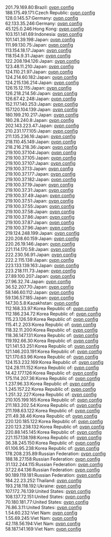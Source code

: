201.79.169.80:Brazil: [ovpn config](vpn/201_79_169_80.ovpn)  
188.175.49.171:Czech Republic: [ovpn config](vpn/188_175_49_171.ovpn)  
128.0.145.57:Germany: [ovpn config](vpn/128_0_145_57.ovpn)  
62.133.35.246:Germany: [ovpn config](vpn/62_133_35_246.ovpn)  
45.125.0.246:Hong Kong: [ovpn config](vpn/45_125_0_246.ovpn)  
103.151.141.69:Indonesia: [ovpn config](vpn/103_151_141_69.ovpn)  
101.141.39.198:Japan: [ovpn config](vpn/101_141_39_198.ovpn)  
111.99.130.75:Japan: [ovpn config](vpn/111_99_130_75.ovpn)  
113.154.18.17:Japan: [ovpn config](vpn/113_154_18_17.ovpn)  
118.154.9.31:Japan: [ovpn config](vpn/118_154_9_31.ovpn)  
122.208.194.126:Japan: [ovpn config](vpn/122_208_194_126.ovpn)  
123.48.11.210:Japan: [ovpn config](vpn/123_48_11_210.ovpn)  
124.110.21.97:Japan: [ovpn config](vpn/124_110_21_97.ovpn)  
124.214.60.182:Japan: [ovpn config](vpn/124_214_60_182.ovpn)  
124.215.136.214:Japan: [ovpn config](vpn/124_215_136_214.ovpn)  
126.15.12.115:Japan: [ovpn config](vpn/126_15_12_115.ovpn)  
126.218.214.56:Japan: [ovpn config](vpn/126_218_214_56.ovpn)  
126.67.42.248:Japan: [ovpn config](vpn/126_67_42_248.ovpn)  
152.117.140.253:Japan: [ovpn config](vpn/152_117_140_253.ovpn)  
157.120.104.139:Japan: [ovpn config](vpn/157_120_104_139.ovpn)  
180.199.210.217:Japan: [ovpn config](vpn/180_199_210_217.ovpn)  
180.28.240.8:Japan: [ovpn config](vpn/180_28_240_8.ovpn)  
202.143.223.47:Japan: [ovpn config](vpn/202_143_223_47.ovpn)  
210.231.177.105:Japan: [ovpn config](vpn/210_231_177_105.ovpn)  
211.135.236.16:Japan: [ovpn config](vpn/211_135_236_16.ovpn)  
218.110.45.149:Japan: [ovpn config](vpn/218_110_45_149.ovpn)  
218.216.218.36:Japan: [ovpn config](vpn/218_216_218_36.ovpn)  
219.100.37.104:Japan: [ovpn config](vpn/219_100_37_104.ovpn)  
219.100.37.105:Japan: [ovpn config](vpn/219_100_37_105.ovpn)  
219.100.37.107:Japan: [ovpn config](vpn/219_100_37_107.ovpn)  
219.100.37.13:Japan: [ovpn config](vpn/219_100_37_13.ovpn)  
219.100.37.177:Japan: [ovpn config](vpn/219_100_37_177.ovpn)  
219.100.37.182:Japan: [ovpn config](vpn/219_100_37_182.ovpn)  
219.100.37.19:Japan: [ovpn config](vpn/219_100_37_19.ovpn)  
219.100.37.31:Japan: [ovpn config](vpn/219_100_37_31.ovpn)  
219.100.37.49:Japan: [ovpn config](vpn/219_100_37_49.ovpn)  
219.100.37.51:Japan: [ovpn config](vpn/219_100_37_51.ovpn)  
219.100.37.55:Japan: [ovpn config](vpn/219_100_37_55.ovpn)  
219.100.37.58:Japan: [ovpn config](vpn/219_100_37_58.ovpn)  
219.100.37.86:Japan: [ovpn config](vpn/219_100_37_86.ovpn)  
219.100.37.87:Japan: [ovpn config](vpn/219_100_37_87.ovpn)  
219.100.37.96:Japan: [ovpn config](vpn/219_100_37_96.ovpn)  
219.124.248.199:Japan: [ovpn config](vpn/219_124_248_199.ovpn)  
220.208.60.159:Japan: [ovpn config](vpn/220_208_60_159.ovpn)  
220.26.19.146:Japan: [ovpn config](vpn/220_26_19_146.ovpn)  
221.114.170.58:Japan: [ovpn config](vpn/221_114_170_58.ovpn)  
222.230.56.91:Japan: [ovpn config](vpn/222_230_56_91.ovpn)  
222.2.115.138:Japan: [ovpn config](vpn/222_2_115_138.ovpn)  
223.133.139.163:Japan: [ovpn config](vpn/223_133_139_163.ovpn)  
223.218.111.73:Japan: [ovpn config](vpn/223_218_111_73.ovpn)  
27.89.100.207:Japan: [ovpn config](vpn/27_89_100_207.ovpn)  
27.96.32.74:Japan: [ovpn config](vpn/27_96_32_74.ovpn)  
36.52.207.70:Japan: [ovpn config](vpn/36_52_207_70.ovpn)  
58.146.60.112:Japan: [ovpn config](vpn/58_146_60_112.ovpn)  
59.136.57.185:Japan: [ovpn config](vpn/59_136_57_185.ovpn)  
147.30.5.8:Kazakhstan: [ovpn config](vpn/147_30_5_8.ovpn)  
112.168.33.97:Korea Republic of: [ovpn config](vpn/112_168_33_97.ovpn)  
112.186.234.72:Korea Republic of: [ovpn config](vpn/112_186_234_72.ovpn)  
115.23.126.59:Korea Republic of: [ovpn config](vpn/115_23_126_59.ovpn)  
115.41.2.203:Korea Republic of: [ovpn config](vpn/115_41_2_203.ovpn)  
118.32.11.200:Korea Republic of: [ovpn config](vpn/118_32_11_200.ovpn)  
118.36.147.131:Korea Republic of: [ovpn config](vpn/118_36_147_131.ovpn)  
119.192.66.30:Korea Republic of: [ovpn config](vpn/119_192_66_30.ovpn)  
121.141.53.251:Korea Republic of: [ovpn config](vpn/121_141_53_251.ovpn)  
121.146.203.191:Korea Republic of: [ovpn config](vpn/121_146_203_191.ovpn)  
121.170.63.96:Korea Republic of: [ovpn config](vpn/121_170_63_96.ovpn)  
124.153.232.169:Korea Republic of: [ovpn config](vpn/124_153_232_169.ovpn)  
124.28.111.152:Korea Republic of: [ovpn config](vpn/124_28_111_152.ovpn)  
14.42.177.126:Korea Republic of: [ovpn config](vpn/14_42_177_126.ovpn)  
175.114.207.36:Korea Republic of: [ovpn config](vpn/175_114_207_36.ovpn)  
1.237.96.33:Korea Republic of: [ovpn config](vpn/1_237_96_33.ovpn)  
1.245.157.22:Korea Republic of: [ovpn config](vpn/1_245_157_22.ovpn)  
1.251.32.227:Korea Republic of: [ovpn config](vpn/1_251_32_227.ovpn)  
210.105.199.165:Korea Republic of: [ovpn config](vpn/210_105_199_165.ovpn)  
211.183.202.54:Korea Republic of: [ovpn config](vpn/211_183_202_54.ovpn)  
211.198.63.122:Korea Republic of: [ovpn config](vpn/211_198_63_122.ovpn)  
211.49.38.46:Korea Republic of: [ovpn config](vpn/211_49_38_46.ovpn)  
220.120.185.122:Korea Republic of: [ovpn config](vpn/220_120_185_122.ovpn)  
220.123.238.132:Korea Republic of: [ovpn config](vpn/220_123_238_132.ovpn)  
220.88.145.145:Korea Republic of: [ovpn config](vpn/220_88_145_145.ovpn)  
221.157.138.198:Korea Republic of: [ovpn config](vpn/221_157_138_198.ovpn)  
36.38.245.150:Korea Republic of: [ovpn config](vpn/36_38_245_150.ovpn)  
61.106.95.238:Korea Republic of: [ovpn config](vpn/61_106_95_238.ovpn)  
178.208.235.89:Russian Federation: [ovpn config](vpn/178_208_235_89.ovpn)  
188.18.27.158:Russian Federation: [ovpn config](vpn/188_18_27_158.ovpn)  
31.132.244.115:Russian Federation: [ovpn config](vpn/31_132_244_115.ovpn)  
37.22.64.136:Russian Federation: [ovpn config](vpn/37_22_64_136.ovpn)  
90.189.119.181:Russian Federation: [ovpn config](vpn/90_189_119_181.ovpn)  
184.22.23.252:Thailand: [ovpn config](vpn/184_22_23_252.ovpn)  
193.218.118.192:Ukraine: [ovpn config](vpn/193_218_118_192.ovpn)  
107.172.76.139:United States: [ovpn config](vpn/107_172_76_139.ovpn)  
108.137.72.151:United States: [ovpn config](vpn/108_137_72_151.ovpn)  
70.180.181.77:United States: [ovpn config](vpn/70_180_181_77.ovpn)  
76.86.3.11:United States: [ovpn config](vpn/76_86_3_11.ovpn)  
1.54.60.232:Viet Nam: [ovpn config](vpn/1_54_60_232.ovpn)  
1.55.69.245:Viet Nam: [ovpn config](vpn/1_55_69_245.ovpn)  
42.118.56.194:Viet Nam: [ovpn config](vpn/42_118_56_194.ovpn)  
58.187.141.169:Viet Nam: [ovpn config](vpn/58_187_141_169.ovpn)  

